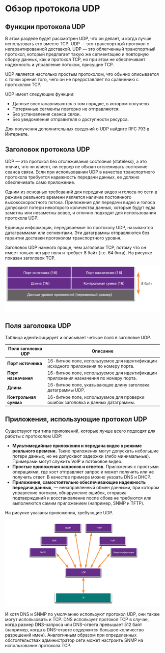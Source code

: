 # Обзор протокола UDP

<!-- 14.3.1 -->
## Функции протокола UDP

В этом разделе будет рассмотрен UDP, что он делает, и когда лучше использовать его вместо TCP.  UDP — это транспортный протокол с негарантированной доставкой. UDP — это облегченный транспортный протокол, который предлагает такую же сегментацию и повторную сборку данных, как и протокол TCP, но при этом не обеспечивает надежность и управление потоком, присущие TCP.

UDP является настолько простым протоколом, что обычно описывается с точки зрения того, чего он не предоставляет по сравнению с протоколом TCP.

UDP имеет следующие функции:

* Данные восстанавливаются в том порядке, в котором получены.
* Потерянные сегменты повторно не отправляются.
* Без установления сеанса связи.
* Без уведомления отправителя о доступности ресурса.

Для получения дополнительных сведений о UDP найдите RFC 793 в Интернете.

<!-- 14.3.2 -->
## Заголовок протокола UDP

UDP — это протокол без отслеживания состояния (stateless), а это значит, что ни клиент, ни сервер не обязан отслеживать состояние сеанса связи. Если при использовании UDP в качестве транспортного протокола требуется надежность передачи данных, ее должно обеспечивать само приложение.

Одним из основных требований для передачи видео и голоса по сети в режиме реального времени является наличие постоянного высокоскоростного потока. Приложения для передачи видео и голоса допускают потери некоторого количества данных, которые будут едва заметны или незаметны вовсе, и отлично подходят для использования протокола UDP.

Единицы информации, передаваемые по протоколу UDP, называются датаграммами или сегментами. Эти датаграммы отправляются без гарантии доставки протоколом транспортного уровня.

Заголовок UDP намного проще, чем заголовок TCP, потому что он имеет только четыре поля и требует 8 байт (т.е. 64 бита). На рисунке показан заголовок TCP.

![](./assets/14.3.2.png)
<!-- /courses/itn-dl/aeed7cc0-34fa-11eb-ad9a-f74babed41a6/af241d20-34fa-11eb-ad9a-f74babed41a6/assets/2e5e6f91-1c25-11ea-81a0-ffc2c49b96bc.svg -->

<!--
Датаграмма диаграмма UDP показывает 4 поля заголовка: исходный порт, порт назначения, длина и контрольная сумма, а также данные уровня приложения без заголовка 
-->

<!-- 14.3.3 -->
## Поля заголовка UDP

Таблица идентифицирует и описывает четыре поля в заголовке UDP.

| **Поля заголовка UDP** | **Описание** |
| --- | --- |
| **Порт источника**  | 16-битное поле, используемое для идентификации исходного приложения по номеру порта. |
| **Порт назначения** | 16-битное поле, используемое для идентификации приложения назначения по номеру порта. |
| **Длина**  | 16-битное поле, указывающее длину заголовка датаграммы UDP. |
| **Контрольная сумма**  | 16-битное поле, используемое для проверки ошибок заголовка и данных датаграммы. |



<!-- 14.3.4 -->
## Приложения, использующие протокол UDP

Существуют три типа приложений, которые лучше всего подходят для работы с протоколом UDP:

* **Мультимедийные приложения и передача видео в режиме реального времени.**   Такие приложения могут допускать небольшие потери данных, но не допускают задержки (либо минимальные). Примерами могут служить VoIP и потоковое видео.
* **Простые приложения запросов и ответов.**  Приложения с простыми операциями, где хост отправляет запрос и может получить или не получить ответ. В качестве примера можно указать DNS и DHCP.
* **Приложения, самостоятельно обеспечивающие надежность передачи данных,**  — ненаправленный обмен данными, при котором управление потоком, обнаружение ошибок, отправка подтверждений и восстановление после сбоев не требуются или выполняются самим приложением (например, SNMP и TFTP).

На рисунке указаны приложения, требующие UDP.

![](./assets/14.3.4.png)
<!-- /courses/itn-dl/aeed7cc0-34fa-11eb-ad9a-f74babed41a6/af241d20-34fa-11eb-ad9a-f74babed41a6/assets/2e5ebdb2-1c25-11ea-81a0-ffc2c49b96bc.svg -->

<!--
показывает стрелки, указывающие в направления к DHCP, DNS, SNMP, TFTP, VoIP и IPTV к UDP, а затем от UDP к IP
-->

И хотя DNS и SNMP по умолчанию используют протокол UDP, они также могут использовать и TCP. DNS использует протокол TCP в случае, когда размер DNS-запроса или DNS-ответа превышает 512 байт (например, когда в DNS-ответе содержится большое количество разрешений имен). Аналогичным образом при определенных обстоятельствах администратор сети может настроить SNMP на использование протокола TCP.

<!-- 14.3.5 -->
<!-- quiz -->

